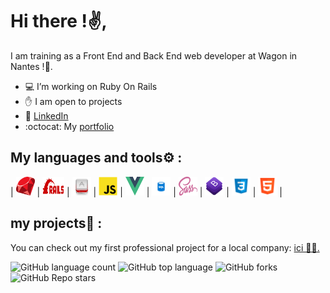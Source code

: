 # Hi there !✌️,
I am training as a Front End and Back End web developer at Wagon in Nantes !🚋.
- 💻 I’m working on Ruby On Rails
- ✋ I am open to projects
- 👤 [LinkedIn](https://www.linkedin.com/in/lucas-vittaz/)
- :octocat: My [portfolio](WIP)  
## My languages and tools⚙️ :
| <img src="https://github.com/Lucas-vittaz/Lucas-Vittaz/blob/main/img/ruby.png" alt="ruby" height="30" width="30"/> | <img src="https://github.com/Lucas-vittaz/Lucas-Vittaz/blob/main/img/rails.png" alt="ROR" height="30" width="35"/> | <img src="https://github.com/Lucas-vittaz/Lucas-Vittaz/blob/main/img/motion.png" alt="Ruby-Motion " height="30" width="30"/> | <img src="https://github.com/Lucas-vittaz/Lucas-Vittaz/blob/main/img/js-icon.png" alt="Javascript" height="30" width="30"/> | <img src="https://github.com/Lucas-vittaz/Lucas-Vittaz/blob/main/img/vue.png" alt="VueJS" height="30" width="30"/> | <img src="https://github.com/Lucas-vittaz/Lucas-Vittaz/blob/main/img/sql.png" alt="SQL" height="30" width="30"/> | <img src="https://github.com/Lucas-vittaz/Lucas-Vittaz/blob/main/img/sass.png" alt="SCSS" height="30" width="30"/> | <img src="https://github.com/Lucas-vittaz/Lucas-Vittaz/blob/main/img/bootstrap.png" alt="Bootstrap" height="30" width="30"/> | <img src="https://github.com/Lucas-vittaz/Lucas-Vittaz/blob/main/img/css.png" alt="CSS" height="30" width="30"/> | <img src="https://github.com/Lucas-vittaz/Lucas-Vittaz/blob/main/img/html.png" alt="HTML" height="30" width="30"/> |
## my projects📌 :
You can check out my first professional project for a local company: <a href="https://www.jardica.net/">ici 👨‍💻.</a><br>

![GitHub language count](https://img.shields.io/github/languages/count/Lucas-vittaz/jardi)
![GitHub top language](https://img.shields.io/github/languages/top/Lucas-vittaz/jardi?color=yellow)
![GitHub forks](https://img.shields.io/github/forks/Lucas-vittaz/jardi?style=social)
![GitHub Repo stars](https://img.shields.io/github/stars/Lucas-vittaz/jardi?style=social)

